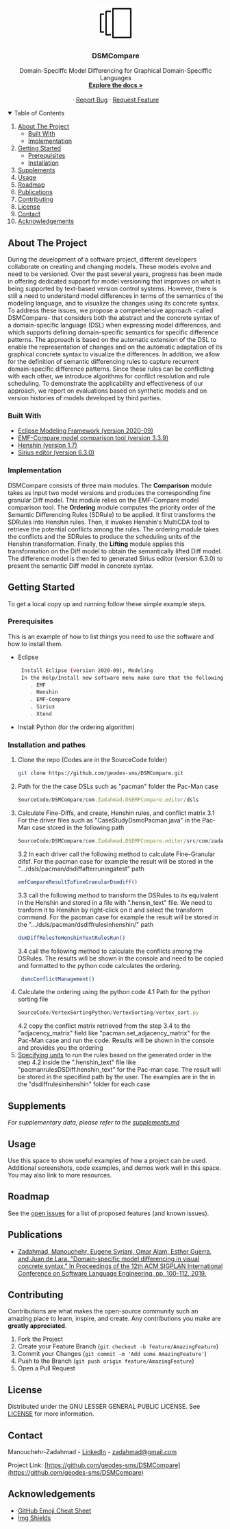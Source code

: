 
<!-- PROJECT LOGO -->
<br />
<p align="center">
  <a href="https://github.com/geodes-sms/DSMCompare">
    <img src="images/logo.svg" alt="Logo" width="80" height="80">
  </a>

  <h3 align="center">DSMCompare</h3>

  <p align="center">
    Domain-Speciffc Model Differencing for Graphical Domain-Speciffic Languages
    <br />
    <a href="https://github.com/geodes-sms/DSMCompare"><strong>Explore the docs »</strong></a>
    <br />
    <br />
    <!--<a href="https://github.com/geodes-sms/DSMCompare">View Demo</a>-->
    ·
    <a href="https://github.com/geodes-sms/DSMCompare/issues">Report Bug</a>
    ·
    <a href="https://github.com/geodes-sms/DSMCompare/issues">Request Feature</a>
  </p>
</p>



<!-- TABLE OF CONTENTS -->
<details open="open">
  <summary>Table of Contents</summary>
  <ol>
    <li>
      <a href="#about-the-project">About The Project</a>
      <ul>
        <li><a href="#built-with">Built With</a></li>
        <li><a href="#implementation">Implementation</a></li>
      </ul>
    </li>
    <li>
      <a href="#getting-started">Getting Started</a>
      <ul>
        <li><a href="#prerequisites">Prerequisites</a></li>
        <li><a href="#installation">Installation</a></li>
      </ul>
    </li>
    <li><a href="#supplements">Supplements</a></li>
    <li><a href="#usage">Usage</a></li>
    <li><a href="#roadmap">Roadmap</a></li>
    <li><a href="#publications">Publications</a></li>
    <li><a href="#contributing">Contributing</a></li>
    <li><a href="#license">License</a></li>
    <li><a href="#contact">Contact</a></li>
    <li><a href="#acknowledgements">Acknowledgements</a></li>
  </ol>
</details>



<!-- ABOUT THE PROJECT -->
## About The Project

<!-- [![Product Name Screen Shot][product-screenshot]] (https://github.com/geodes-sms/DSMCompare)-->

During the development of a software project, different developers collaborate on creating and changing models. These models evolve and need to be versioned. Over the past several years, progress has been made in offering dedicated support for model versioning that improves on what is being supported by text-based version control systems. However, there is still a need to understand model differences in terms of the semantics of the modeling language, and to visualize the changes using its concrete syntax. To address these issues, we propose a comprehensive approach -called DSMCompare- that considers both the abstract and the concrete syntax of a domain-specific language (DSL) when expressing model differences, and which supports defining domain-specific semantics for specific difference patterns. The approach is based on the automatic extension of the DSL to enable the representation of changes and on the automatic adaptation of its graphical concrete syntax to visualize the differences. In addition, we allow for the definition of semantic differencing rules to capture recurrent domain-specific difference patterns. Since these rules can be conflicting with each other, we introduce algorithms for conflict resolution and rule scheduling. To demonstrate the applicability and effectiveness of our approach, we report on evaluations based on synthetic models and on version histories of models developed by third parties.


### Built With

* [Eclipse Modeling Framework (version 2020-09)](https://www.eclipse.org/downloads/)
* [EMF-Compare model comparison tool (version 3.3.9)](https://www.eclipse.org/emf/compare/)
* [Henshin (version 1.7)](https://www.eclipse.org/henshin/install.php)
* [Sirius editor (version 6.3.0)](https://www.eclipse.org/sirius/)


### Implementation 

DSMCompare consists of three main modules.
The **Comparison** module takes as input two model versions and produces the corresponding fine granular Diff model. This module relies on the EMF-Compare model comparison tool. The **Ordering** module computes the priority order of the Semantic Differencing Rules (SDRule) to be applied. It first transforms the SDRules into Henshin rules. Then, it invokes Henshin's MultiCDA tool to retrieve the potential conflicts among the rules. The ordering module takes the conflicts and the SDRules to produce the scheduling units of the Henshin transformation. Finally, the **Lifting** module applies this transformation on the Diff model to obtain the semantically lifted Diff model. The difference model is then fed to generated Sirius editor (version 6.3.0) to present the semantic Diff model in concrete syntax.


<!-- GETTING STARTED -->
## Getting Started

To get a local copy up and running follow these simple example steps.

### Prerequisites

This is an example of how to list things you need to use the software and how to install them.
* Eclipse
  ```sh
   Install Eclipse (version 2020-09), Modeling 
   In the Help/Install new software menu make sure that the following features with the versions specified in the (Built with section) installed
      . EMF
      . Henshin
      . EMF-Compare
      . Sirius 
      . Xtend
  ```
* Install Python (for the ordering algorithm)


### Installation and pathes

1. Clone the repo (Codes are in the SourceCode folder)
   ```sh
   git clone https://github.com/geodes-sms/DSMCompare.git
   ```
2. Path for the the case DSLs such as "pacman" folder the Pac-Man case
   ```js
   SourceCode/DSMCompare/com.Zadahmad.DSEMFCompare.editor/dsls 
   ```
3. Calculate Fine-Diffs, and create, Henshin rules, and conflict matrix
    3.1 For the driver files such as "CaseStudyDsmcPacman.java" in the Pac-Man case stored in the following path
    ```js
    SourceCode/DSMCompare/com.Zadahmad.DSEMFCompare.editor/src/com/zadahmad/dsemfcompare/editor/client
    ```
    3.2 In each driver call the following method to calculate Fine-Granular difsf. For the pacman case for example the result will be stored in the ".../dsls/pacman/dsdiffafterruningatest" path
    ```sh
    emfCompareResultToFineGranularDsmdiff() 
    ```
    3.3 call the following method to transform the DSRules to its equivalent in the Henshin and stored in a file with ".hensin_text" file. We need to tranform it to Henshin by right-click on it and select the transform command. For the pacman case for example the result will be stored in the ".../dsls/pacman/dsdiffrulesinhenshin/" path
    ```sh
    dsmDiffRulesToHenshinTextRulesRun() 
    ```
    3.4 call the following method to calculate the conflicts among the DSRules. The results will be shown in the console and need to be copied and formatted to the python code calculates the ordering.
    ```sh
     dsmcConflictManagement()
    ```
4. Calculate the ordering using the python code
    4.1 Path for the python sorting file
    ```js
    SourceCode/VertexSortingPython/VertexSorting/vertex_sort.py
    ```
    4.2 copy the conflict matrix retrieved from the step 3.4 to the "adjacency_matrix" field like  "pacman.set_adjacency_matrix" for the Pac-Man case and run the code. Results will be shown in the console and provides you the ordering 
5. [Specifying units](https://wiki.eclipse.org/Henshin/Textual_Editor#Specifying_Units) to run the rules based on the generated order in the step 4.2 inside the ".henshin_text" file like "pacmanrulesDSDiff.henshin_text" for the Pac-man case. The result will be stored in the specified path by the user. The examples are in the in the "dsdiffrulesinhenshin" folder for each case






## Supplements

_For supplementary data, please refer to the [supplements.md](supplements.md)_



<!-- USAGE EXAMPLES -->
## Usage

Use this space to show useful examples of how a project can be used. Additional screenshots, code examples, and demos work well in this space. You may also link to more resources.

<!-- _For more examples, please refer to the [Documentation](https://example.com)_ -->



<!-- ROADMAP -->
## Roadmap

See the [open issues](https://github.com/geodes-sms/DSMCompare/issues) for a list of proposed features (and known issues).

## Publications

  <ul>        
    <li>
      <a href="https://dl.acm.org/doi/10.1145/3357766.3359537">Zadahmad, Manouchehr, Eugene Syriani, Omar Alam, Esther Guerra, and Juan de Lara. "Domain-specific model differencing in visual concrete syntax." In Proceedings of the 12th ACM SIGPLAN International Conference on Software Language Engineering, pp. 100-112. 2019.</a>
    </li>
  </ul>



<!-- CONTRIBUTING -->
## Contributing

Contributions are what makes the open-source community such an amazing place to learn, inspire, and create. Any contributions you make are **greatly appreciated**.

1. Fork the Project
2. Create your Feature Branch (`git checkout -b feature/AmazingFeature`)
3. Commit your Changes (`git commit -m 'Add some AmazingFeature'`)
4. Push to the Branch (`git push origin feature/AmazingFeature`)
5. Open a Pull Request



<!-- LICENSE -->
## License

Distributed under the GNU LESSER GENERAL PUBLIC LICENSE. See [LICENSE](https://github.com/geodes-sms/DSMCompare/blob/main/LICENSE) for more information.



<!-- CONTACT -->
## Contact

Manouchehr-Zadahmad - [LinkedIn](https://www.linkedin.com/in/manouchehr-zadahmad/) - zadahmad@gmail.com

Project Link: [https://github.com/geodes-sms/DSMCompare](https://github.com/geodes-sms/DSMCompare)



<!-- ACKNOWLEDGEMENTS -->
## Acknowledgements
* [GitHub Emoji Cheat Sheet](https://www.webpagefx.com/tools/emoji-cheat-sheet)
* [Img Shields](https://shields.io)
